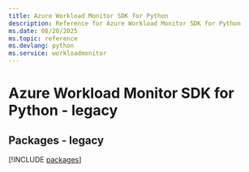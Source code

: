 ```yaml
---
title: Azure Workload Monitor SDK for Python
description: Reference for Azure Workload Monitor SDK for Python
ms.date: 08/20/2025
ms.topic: reference
ms.devlang: python
ms.service: workloadmonitor
---
```

# Azure Workload Monitor SDK for Python - legacy
## Packages - legacy
[!INCLUDE [packages](workload-monitor-index.md)]
